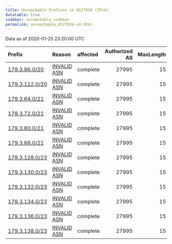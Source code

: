 ```yaml
---
title: Unreachable Prefixes in AS27836 (IPv4)
datatable: true
sidebar: unreachable_sidebar
permalink: unreachable_AS27836-v4.html
---
```


Data as of 2020-01-25 23:20:00 UTC


<div class="datatable-begin"></div>

| Prefix                                                 | Reason                                                                                                | affected   |   Authorized AS |   MaxLength | Anchor                                         |   unreachable /24s |
|:-------------------------------------------------------|:------------------------------------------------------------------------------------------------------|:-----------|----------------:|------------:|:-----------------------------------------------|-------------------:|
| [179.3.96.0/20](https://stat.ripe.net/179.3.96.0/20)   | [INVALID ASN](https://rpki-validator.ripe.net/announcement-preview?asn=AS27836&prefix=179.3.96.0/20)  | complete   |           27995 |          15 | [LACNIC](unreachable_LACNIC_RPKI_Root-v4.html) |                 16 |
| [179.3.112.0/20](https://stat.ripe.net/179.3.112.0/20) | [INVALID ASN](https://rpki-validator.ripe.net/announcement-preview?asn=AS27836&prefix=179.3.112.0/20) | complete   |           27995 |          15 | [LACNIC](unreachable_LACNIC_RPKI_Root-v4.html) |                 16 |
| [179.3.64.0/21](https://stat.ripe.net/179.3.64.0/21)   | [INVALID ASN](https://rpki-validator.ripe.net/announcement-preview?asn=AS27836&prefix=179.3.64.0/21)  | complete   |           27995 |          15 | [LACNIC](unreachable_LACNIC_RPKI_Root-v4.html) |                  8 |
| [179.3.72.0/21](https://stat.ripe.net/179.3.72.0/21)   | [INVALID ASN](https://rpki-validator.ripe.net/announcement-preview?asn=AS27836&prefix=179.3.72.0/21)  | complete   |           27995 |          15 | [LACNIC](unreachable_LACNIC_RPKI_Root-v4.html) |                  8 |
| [179.3.80.0/21](https://stat.ripe.net/179.3.80.0/21)   | [INVALID ASN](https://rpki-validator.ripe.net/announcement-preview?asn=AS27836&prefix=179.3.80.0/21)  | complete   |           27995 |          15 | [LACNIC](unreachable_LACNIC_RPKI_Root-v4.html) |                  8 |
| [179.3.88.0/21](https://stat.ripe.net/179.3.88.0/21)   | [INVALID ASN](https://rpki-validator.ripe.net/announcement-preview?asn=AS27836&prefix=179.3.88.0/21)  | complete   |           27995 |          15 | [LACNIC](unreachable_LACNIC_RPKI_Root-v4.html) |                  8 |
| [179.3.128.0/23](https://stat.ripe.net/179.3.128.0/23) | [INVALID ASN](https://rpki-validator.ripe.net/announcement-preview?asn=AS27836&prefix=179.3.128.0/23) | complete   |           27995 |          15 | [LACNIC](unreachable_LACNIC_RPKI_Root-v4.html) |                  2 |
| [179.3.130.0/23](https://stat.ripe.net/179.3.130.0/23) | [INVALID ASN](https://rpki-validator.ripe.net/announcement-preview?asn=AS27836&prefix=179.3.130.0/23) | complete   |           27995 |          15 | [LACNIC](unreachable_LACNIC_RPKI_Root-v4.html) |                  2 |
| [179.3.132.0/23](https://stat.ripe.net/179.3.132.0/23) | [INVALID ASN](https://rpki-validator.ripe.net/announcement-preview?asn=AS27836&prefix=179.3.132.0/23) | complete   |           27995 |          15 | [LACNIC](unreachable_LACNIC_RPKI_Root-v4.html) |                  2 |
| [179.3.134.0/23](https://stat.ripe.net/179.3.134.0/23) | [INVALID ASN](https://rpki-validator.ripe.net/announcement-preview?asn=AS27836&prefix=179.3.134.0/23) | complete   |           27995 |          15 | [LACNIC](unreachable_LACNIC_RPKI_Root-v4.html) |                  2 |
| [179.3.136.0/23](https://stat.ripe.net/179.3.136.0/23) | [INVALID ASN](https://rpki-validator.ripe.net/announcement-preview?asn=AS27836&prefix=179.3.136.0/23) | complete   |           27995 |          15 | [LACNIC](unreachable_LACNIC_RPKI_Root-v4.html) |                  2 |
| [179.3.138.0/23](https://stat.ripe.net/179.3.138.0/23) | [INVALID ASN](https://rpki-validator.ripe.net/announcement-preview?asn=AS27836&prefix=179.3.138.0/23) | complete   |           27995 |          15 | [LACNIC](unreachable_LACNIC_RPKI_Root-v4.html) |                  2 |

<div class="datatable-end"></div>